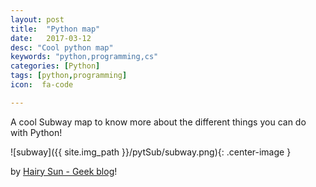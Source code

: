 ```yaml
---
layout: post
title:  "Python map"
date:   2017-03-12
desc: "Cool python map"
keywords: "python,programming,cs"
categories: [Python]
tags: [python,programming]
icon:  fa-code

---
```


A cool Subway map to know more about the different things you can do with Python!

![subway]({{ site.img_path }}/pytSub/subway.png){: .center-image }

by [Hairy Sun - Geek blog](http://hairysun.com/blog/2014/05/06/subway-map-to-python/)!

